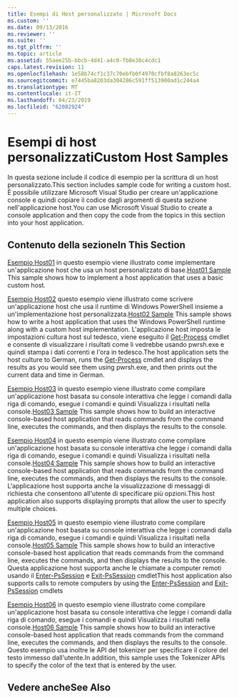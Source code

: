 ```yaml
---
title: Esempi di Host personalizzato | Microsoft Docs
ms.custom: ''
ms.date: 09/13/2016
ms.reviewer: ''
ms.suite: ''
ms.tgt_pltfrm: ''
ms.topic: article
ms.assetid: 55aee25b-bbcb-4d41-a4c0-fb8e30c4cdc1
caps.latest.revision: 11
ms.openlocfilehash: 1e58b74cf1c37c70ebfb0f4970cfbf8a8263ec5c
ms.sourcegitcommit: e7445ba8203da304286c591ff513900ad1c244a4
ms.translationtype: MT
ms.contentlocale: it-IT
ms.lasthandoff: 04/23/2019
ms.locfileid: "62082924"
---
```

# <a name="custom-host-samples"></a><span data-ttu-id="99cce-102">Esempi di host personalizzati</span><span class="sxs-lookup"><span data-stu-id="99cce-102">Custom Host Samples</span></span>

<span data-ttu-id="99cce-103">In questa sezione include il codice di esempio per la scrittura di un host personalizzato.</span><span class="sxs-lookup"><span data-stu-id="99cce-103">This section includes sample code for writing a custom host.</span></span> <span data-ttu-id="99cce-104">È possibile utilizzare Microsoft Visual Studio per creare un'applicazione console e quindi copiare il codice dagli argomenti di questa sezione nell'applicazione host.</span><span class="sxs-lookup"><span data-stu-id="99cce-104">You can use Microsoft Visual Studio to create a console application and then copy the code from the topics in this section into your host application.</span></span>

## <a name="in-this-section"></a><span data-ttu-id="99cce-105">Contenuto della sezione</span><span class="sxs-lookup"><span data-stu-id="99cce-105">In This Section</span></span>

 <span data-ttu-id="99cce-106">[Esempio Host01](./host01-sample.md) in questo esempio viene illustrato come implementare un'applicazione host che usa un host personalizzato di base.</span><span class="sxs-lookup"><span data-stu-id="99cce-106">[Host01 Sample](./host01-sample.md) This sample shows how to implement a host application that uses a basic custom host.</span></span>

 <span data-ttu-id="99cce-107">[Esempio Host02](./host02-sample.md) questo esempio viene illustrato come scrivere un'applicazione host che usa il runtime di Windows PowerShell insieme a un'implementazione host personalizzata.</span><span class="sxs-lookup"><span data-stu-id="99cce-107">[Host02 Sample](./host02-sample.md) This sample shows how to write a host application that uses the Windows PowerShell runtime along with a custom host implementation.</span></span> <span data-ttu-id="99cce-108">L'applicazione host imposta le impostazioni cultura host sul tedesco, viene eseguito il [Get-Process](/powershell/module/Microsoft.PowerShell.Management/Get-Process) cmdlet e consente di visualizzare i risultati come li vedrebbe usando pwrsh.exe e quindi stampa i dati correnti e l'ora in tedesco.</span><span class="sxs-lookup"><span data-stu-id="99cce-108">The host application sets the host culture to German, runs the [Get-Process](/powershell/module/Microsoft.PowerShell.Management/Get-Process) cmdlet and displays the results as you would see them using pwrsh.exe, and then prints out the current data and time in German.</span></span>

 <span data-ttu-id="99cce-109">[Esempio Host03](./host03-sample.md) in questo esempio viene illustrato come compilare un'applicazione host basata su console interattiva che legge i comandi dalla riga di comando, esegue i comandi e quindi Visualizza i risultati nella console.</span><span class="sxs-lookup"><span data-stu-id="99cce-109">[Host03 Sample](./host03-sample.md) This sample shows how to build an interactive console-based host application that reads commands from the command line, executes the commands, and then displays the results to the console.</span></span>

 <span data-ttu-id="99cce-110">[Esempio Host04](./host04-sample.md) in questo esempio viene illustrato come compilare un'applicazione host basata su console interattiva che legge i comandi dalla riga di comando, esegue i comandi e quindi Visualizza i risultati nella console.</span><span class="sxs-lookup"><span data-stu-id="99cce-110">[Host04 Sample](./host04-sample.md) This sample shows how to build an interactive console-based host application that reads commands from the command line, executes the commands, and then displays the results to the console.</span></span> <span data-ttu-id="99cce-111">L'applicazione host supporta anche la visualizzazione di messaggi di richiesta che consentono all'utente di specificare più opzioni.</span><span class="sxs-lookup"><span data-stu-id="99cce-111">This host application also supports displaying prompts that allow the user to specify multiple choices.</span></span>

 <span data-ttu-id="99cce-112">[Esempio Host05](./host05-sample.md) in questo esempio viene illustrato come compilare un'applicazione host basata su console interattiva che legge i comandi dalla riga di comando, esegue i comandi e quindi Visualizza i risultati nella console.</span><span class="sxs-lookup"><span data-stu-id="99cce-112">[Host05 Sample](./host05-sample.md) This sample shows how to build an interactive console-based host application that reads commands from the command line, executes the commands, and then displays the results to the console.</span></span> <span data-ttu-id="99cce-113">Questa applicazione host supporta anche le chiamate a computer remoti usando il [Enter-PsSession](/powershell/module/Microsoft.PowerShell.Core/Enter-PSSession) e [Exit-PsSession](/powershell/module/Microsoft.PowerShell.Core/Exit-PSSession) cmdlet</span><span class="sxs-lookup"><span data-stu-id="99cce-113">This host application also supports calls to remote computers by using the [Enter-PsSession](/powershell/module/Microsoft.PowerShell.Core/Enter-PSSession) and [Exit-PsSession](/powershell/module/Microsoft.PowerShell.Core/Exit-PSSession) cmdlets</span></span>

 <span data-ttu-id="99cce-114">[Esempio Host06](./host06-sample.md) in questo esempio viene illustrato come compilare un'applicazione host basata su console interattiva che legge i comandi dalla riga di comando, esegue i comandi e quindi Visualizza i risultati nella console.</span><span class="sxs-lookup"><span data-stu-id="99cce-114">[Host06 Sample](./host06-sample.md) This sample shows how to build an interactive console-based host application that reads commands from the command line, executes the commands, and then displays the results to the console.</span></span> <span data-ttu-id="99cce-115">Questo esempio usa inoltre le API del tokenizer per specificare il colore del testo immesso dall'utente.</span><span class="sxs-lookup"><span data-stu-id="99cce-115">In addition, this sample uses the Tokenizer APIs to specify the color of the text that is entered by the user.</span></span>

## <a name="see-also"></a><span data-ttu-id="99cce-116">Vedere anche</span><span class="sxs-lookup"><span data-stu-id="99cce-116">See Also</span></span>
